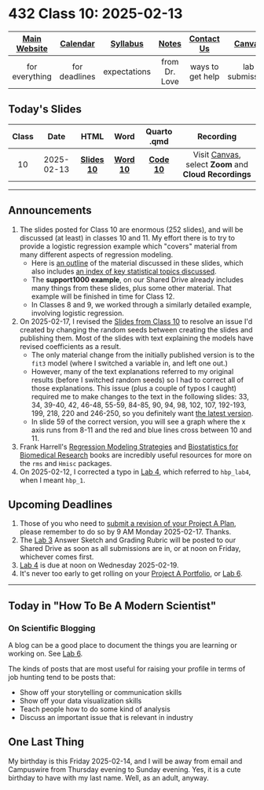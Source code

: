 # 432 Class 10: 2025-02-13

[Main Website](https://thomaselove.github.io/432-2025/) | [Calendar](https://thomaselove.github.io/432-2025/calendar.html) | [Syllabus](https://thomaselove.github.io/432-syllabus-2025/) | [Notes](https://thomaselove.github.io/432-notes/) | [Contact Us](https://thomaselove.github.io/432-2025/contact.html) | [Canvas](https://canvas.case.edu) | [Data and Code](https://github.com/THOMASELOVE/432-data) | [Sources](https://github.com/THOMASELOVE/432-classes-2024/tree/main/sources)
:-----------: | :--------------: | :----------: | :---------: | :-------------: | :-----------: | :------------: |:------:
for everything | for deadlines | expectations | from Dr. Love | ways to get help | lab submission | for downloads | to read

## Today's Slides

Class | Date | HTML | Word | Quarto .qmd | Recording
:---: | :--------: | :------: | :------: | :------: | :-------------:
10 | 2025-02-13 | **[Slides 10](https://thomaselove.github.io/432-slides-2025/slides10.html)** | **[Word 10](https://thomaselove.github.io/432-slides-2025/slides10w.docx)** | **[Code 10](https://github.com/THOMASELOVE/432-slides-2025/blob/main/slides10.qmd)** | Visit [Canvas](https://canvas.case.edu/), select **Zoom** and **Cloud Recordings**

---

## Announcements

1. The slides posted for Class 10 are enormous (252 slides), and will be discussed (at least) in classes 10 and 11. My effort there is to try to provide a logistic regression example which "covers" material from many different aspects of regression modeling.
    - Here is [an outline](outline.md) of the material discussed in these slides, which also includes [an index of key statistical topics discussed](outline.md#index-of-r-functions-and-key-statistical-ideas).
    - The **support1000 example**, on our Shared Drive already includes many things from these slides, plus some other material. That example will be finished in time for Class 12.
    - In Classes 8 and 9, we worked through a similarly detailed example, involving logistic regression.
2. On 2025-02-17, I revised the [Slides from Class 10](https://thomaselove.github.io/432-slides-2025/slides10.html) to resolve an issue I'd created by changing the random seeds between creating the slides and publishing them. Most of the slides with text explaining the models have revised coefficients as a result.
    - The only material change from the initially published version is to the `fit3` model (where I switched a variable in, and left one out.)
    - However, many of the text explanations referred to my original results (before I switched random seeds) so I had to correct all of those explanations. This issue (plus a couple of typos I caught) required me to make changes to the text in the following slides: 33, 34, 39-40, 42, 46-48, 55-59, 84-85, 90, 94, 98, 102, 107, 192-193, 199, 218, 220 and 246-250, so you definitely want [the latest version](https://thomaselove.github.io/432-slides-2025/slides10.html).
    - In slide 59 of the correct version, you will see a graph where the x axis runs from 8-11 and the red and blue lines cross between 10 and 11.
3. Frank Harrell's [Regression Modeling Strategies](https://hbiostat.org/rmsc/) and [Biostatistics for Biomedical Research](https://hbiostat.org/bbr/) books are incredibly useful resources for more on the `rms` and `Hmisc` packages.
4. On 2025-02-12, I corrected a typo in [Lab 4](https://thomaselove.github.io/432-2025/lab4.html), which referred to `hbp_lab4`, when I meant `hbp_1`.

## Upcoming Deadlines

1. Those of you who need to [submit a revision of your Project A Plan](https://github.com/THOMASELOVE/432-classes-2025/blob/main/projectA/plan_comments.md#project-plans-for-which-i-need-to-see-a-full-revision-by-monday-2025-02-17-at-9-am), please remember to do so by 9 AM Monday 2025-02-17. Thanks.
2. The [Lab 3](https://thomaselove.github.io/432-2025/lab3.html) Answer Sketch and Grading Rubric will be posted to our Shared Drive as soon as all submissions are in, or at noon on Friday, whichever comes first.
3. [Lab 4](https://thomaselove.github.io/432-2025/lab4.html) is due at noon on Wednesday 2025-02-19.
4. It's never too early to get rolling on your [Project A Portfolio](https://thomaselove.github.io/432-2025/projA.html), or [Lab 6](https://thomaselove.github.io/432-2025/lab6.html).

----

## Today in "How To Be A Modern Scientist"

### On Scientific Blogging

A blog can be a good place to document the things you are learning or working on. See [Lab 6](https://thomaselove.github.io/432-2025/lab6.html).

The kinds of posts that are most useful for raising your profile in terms of job hunting tend to be posts that:

- Show off your storytelling or communication skills
- Show off your data visualization skills
- Teach people how to do some kind of analysis
- Discuss an important issue that is relevant in industry

## One Last Thing

My birthday is this Friday 2025-02-14, and I will be away from email and Campuswire from Thursday evening to Sunday evening. Yes, it is a cute birthday to have with my last name. Well, as an adult, anyway.

